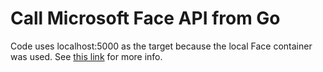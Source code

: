 # Call Microsoft Face API from Go

Code uses localhost:5000 as the target because the local Face container was used. See [this link](https://docs.microsoft.com/en-us/azure/cognitive-services/face/face-how-to-install-containers) for more info.
